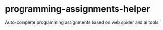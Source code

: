 # programming-assignments-helper
Auto-complete programming assignments based on web spider and ai tools
